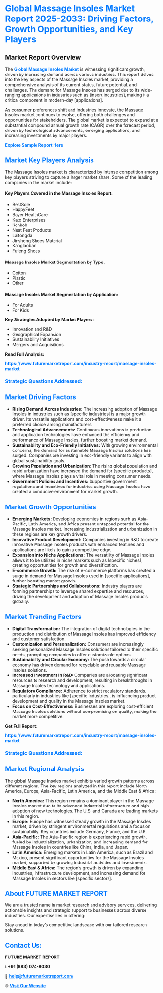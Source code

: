 <h1 style="color: #007BFF;">Global Massage Insoles Market Report 2025-2033: Driving Factors, Growth Opportunities, and Key Players</h1>

<section id="overview">
<h2>Market Report Overview</h2>
<p>The <a href="https://www.futuremarketreport.com/industry-report/massage-insoles-market" style="color: #007BFF; text-decoration: none;"><strong>Global Massage Insoles Market</strong></a> is witnessing significant growth, driven by increasing demand across various industries. This report delves into the key aspects of the Massage Insoles market, providing a comprehensive analysis of its current status, future potential, and challenges. The demand for Massage Insoles has surged due to its wide-ranging applications in industries such as [insert industries], making it a critical component in modern-day [applications].</p>
<p>As consumer preferences shift and industries innovate, the Massage Insoles market continues to evolve, offering both challenges and opportunities for stakeholders. The global market is expected to expand at a substantial compound annual growth rate (CAGR) over the forecast period, driven by technological advancements, emerging applications, and increasing investments by major players.</p>
</section>

<section id="overview">
<p><a href="https://www.futuremarketreport.com/request-sample/reportId=60161" style="color: #007BFF; text-decoration: none;"><strong>Explore Sample Report Here</strong></a></p>
</section>

<section id="key-players">
<h2 style="color: #007BFF;">Market Key Players Analysis</h2>
<p>The Massage Insoles market is characterized by intense competition among key players striving to capture a larger market share. Some of the leading companies in the market include:</p>
<h4>Key Players Covered in the Massage Insoles Report:</h4>
<ul><li>BestSole</li><li>HappyFeet</li><li>Bayer HealthCare</li><li>Kato Enterprises</li><li>Kenkoh</li><li>Neat Feat Products</li><li>Laitongda</li><li>Jinsheng Shoes Material</li><li>Kanglaoban</li><li>Fufeng Shoes</li></ul>
<h4>Massage Insoles Market Segmentation by Type:</h4>
<ul><li>Cotton</li><li>Plastic</li><li>Other</li></ul>

<h4>Massage Insoles Market Segmentation by Application:</h4>
<ul><li>For Adults</li><li>For Kids</li></ul>
<p><strong>Key Strategies Adopted by Market Players:</strong></p>
<ul>
<li>Innovation and R&D</li>
<li>Geographical Expansion</li>
<li>Sustainability Initiatives</li>
<li>Mergers and Acquisitions</li>
</ul>
</section>

<section>
<p><strong>Read Full Analysis: </strong></p><a href="https://www.futuremarketreport.com/industry-report/massage-insoles-market" style="color: #007BFF; text-decoration: none;"><strong>https://www.futuremarketreport.com/industry-report/massage-insoles-market</strong></a>
<h3 style="color: #007BFF;">Strategic Questions Addressed:</h3>
</section>

<section id="driving-factors">
<h2 style="color: #007BFF;">Market Driving Factors</h2>
<ul>
<li><strong>Rising Demand Across Industries:</strong> The increasing adoption of Massage Insoles in industries such as [specific industries] is a major growth driver. Its versatile applications and cost-effectiveness make it a preferred choice among manufacturers.</li>
<li><strong>Technological Advancements:</strong> Continuous innovations in production and application technologies have enhanced the efficiency and performance of Massage Insoles, further boosting market demand.</li>
<li><strong>Sustainability and Eco-Friendly Initiatives:</strong> With growing environmental concerns, the demand for sustainable Massage Insoles solutions has surged. Companies are investing in eco-friendly variants to align with global sustainability goals.</li>
<li><strong>Growing Population and Urbanization:</strong> The rising global population and rapid urbanization have increased the demand for [specific products], where Massage Insoles plays a vital role in meeting consumer needs.</li>
<li><strong>Government Policies and Incentives:</strong> Supportive government regulations and incentives for industries using Massage Insoles have created a conducive environment for market growth.</li>
</ul>
</section>

<section id="growth-opportunities">
<h2 style="color: #007BFF;">Market Growth Opportunities</h2>
<ul>
<li><strong>Emerging Markets:</strong> Developing economies in regions such as Asia-Pacific, Latin America, and Africa present untapped potential for the Massage Insoles market. Increasing industrialization and urbanization in these regions are key growth drivers.</li>
<li><strong>Innovative Product Development:</strong> Companies investing in R&D to create innovative Massage Insoles products with enhanced features and applications are likely to gain a competitive edge.</li>
<li><strong>Expansion into Niche Applications:</strong> The versatility of Massage Insoles allows it to be utilized in niche markets such as [specific niches], creating opportunities for growth and diversification.</li>
<li><strong>E-commerce Growth:</strong> The rise of e-commerce platforms has created a surge in demand for Massage Insoles used in [specific applications], further boosting market growth.</li>
<li><strong>Strategic Partnerships and Collaborations:</strong> Industry players are forming partnerships to leverage shared expertise and resources, driving the development and adoption of Massage Insoles products globally.</li>
</ul>
</section>

<section id="trending-factors">
<h2 style="color: #007BFF;">Market Trending Factors</h2>
<ul>
<li><strong>Digital Transformation:</strong> The integration of digital technologies in the production and distribution of Massage Insoles has improved efficiency and customer satisfaction.</li>
<li><strong>Customization and Personalization:</strong> Consumers are increasingly seeking personalized Massage Insoles solutions tailored to their specific needs, prompting companies to offer customizable options.</li>
<li><strong>Sustainability and Circular Economy:</strong> The push towards a circular economy has driven demand for recyclable and reusable Massage Insoles solutions.</li>
<li><strong>Increased Investment in R&D:</strong> Companies are allocating significant resources to research and development, resulting in breakthroughs in Massage Insoles technology and applications.</li>
<li><strong>Regulatory Compliance:</strong> Adherence to strict regulatory standards, particularly in industries like [specific industries], is influencing product development and quality in the Massage Insoles market.</li>
<li><strong>Focus on Cost-Effectiveness:</strong> Businesses are exploring cost-efficient Massage Insoles solutions without compromising on quality, making the market more competitive.</li>
</ul>
</section>

<section>
<p><strong>Get Full Report: </strong></p><a href="https://www.futuremarketreport.com/industry-report/massage-insoles-market" style="color: #007BFF; text-decoration: none;"><strong>https://www.futuremarketreport.com/industry-report/massage-insoles-market</strong></a>
<h3 style="color: #007BFF;">Strategic Questions Addressed:</h3>
</section>


<section id="regional-analysis">
<h2 style="color: #007BFF;">Market Regional Analysis</h2>
<p>The global Massage Insoles market exhibits varied growth patterns across different regions. The key regions analyzed in this report include North America, Europe, Asia-Pacific, Latin America, and the Middle East & Africa:</p>
<ul>
<li><strong>North America:</strong> This region remains a dominant player in the Massage Insoles market due to its advanced industrial infrastructure and high adoption of new technologies. The U.S. and Canada are leading markets in this region.</li>
<li><strong>Europe:</strong> Europe has witnessed steady growth in the Massage Insoles market, driven by stringent environmental regulations and a focus on sustainability. Key countries include Germany, France, and the U.K.</li>
<li><strong>Asia-Pacific:</strong> The Asia-Pacific region is experiencing rapid growth, fueled by industrialization, urbanization, and increasing demand for Massage Insoles in countries like China, India, and Japan.</li>
<li><strong>Latin America:</strong> Emerging markets in Latin America, such as Brazil and Mexico, present significant opportunities for the Massage Insoles market, supported by growing industrial activities and investments.</li>
<li><strong>Middle East & Africa:</strong> The region’s growth is driven by expanding industries, infrastructure development, and increasing demand for Massage Insoles in sectors like [specific sectors].</li>
</ul>
</section>

<footer>
<h2 style="color: #007BFF;">About FUTURE MARKET REPORT</h2>
<p>We are a trusted name in market research and advisory services, delivering actionable insights and strategic support to businesses across diverse industries. Our expertise lies in offering:</p>

<p>Stay ahead in today’s competitive landscape with our tailored research solutions.</p>

<h2 style="color: #007BFF;">Contact Us:</h2>
<p><strong>FUTURE MARKET REPORT</strong></p>
<p>📞 <strong>+91 (883) 074-8030</strong></p>
<p>📧 <strong><a href="mailto:help@futuremarketreport.com" style="color: #007BFF;">help@futuremarketreport.com</a></strong></p>
<p>🌐 <strong><a href="https://www.futuremarketreport.com/" style="color: #007BFF;">Visit Our Website</a></strong></p>
</footer>